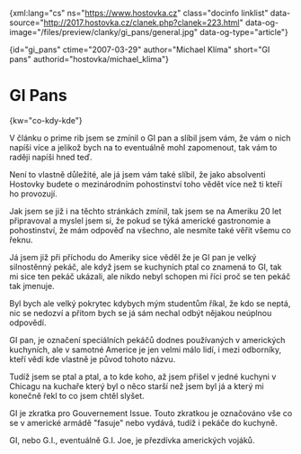 
{xml:lang="cs" ns="https://www.hostovka.cz" class="docinfo linklist" data-source="http://2017.hostovka.cz/clanek.php?clanek=223.html" data-og-image="/files/preview/clanky/gi_pans/general.jpg" data-og-type="article"}

{id="gi\_pans" ctime="2007-03-29" author="Michael Klíma" short="GI pans" authorid="hostovka/michael\_klima"}

# GI Pans

{kw="co-kdy-kde"}

V článku o prime rib jsem se zmínil o GI pan a slíbil jsem vám, že vám o nich napíši více a jelikož bych na to eventuálně mohl zapomenout, tak vám to raději napíši hned teď.

Není to vlastně důležité, ale já jsem vám také slíbil, že jako absolventi Hostovky budete o mezinárodním pohostinství toho vědět více než ti kteří ho provozují.

Jak jsem se již i na těchto stránkách zmínil, tak jsem se na Ameriku 20 let připravoval a myslel jsem si, že pokud se týká americké gastronomie a pohostinství, že mám odpověď na všechno, ale nesmíte také věřit všemu co řeknu.

Já jsem již při příchodu do Ameriky sice věděl že je GI pan je velký silnostěnný pekáč, ale když jsem se kuchyních ptal co znamená to GI, tak mi sice ten pekáč ukázali, ale nikdo nebyl schopen mi říci proč se ten pekáč tak jmenuje.

Byl bych ale velký pokrytec kdybych mým studentům říkal, že kdo se neptá, nic se nedozví a přitom bych se já sám nechal odbýt nějakou neúplnou odpovědí.

GI pan, je označení speciálních pekáčů dodnes používaných v amerických kuchyních, ale v samotné Americe je jen velmi málo lidí, i mezi odborníky, kteří vědí kde vlastně je původ tohoto názvu.

Tudíž jsem se ptal a ptal, a to kde koho, až jsem přišel v jedné kuchyni v Chicagu na kuchaře který byl o něco starší než jsem byl já a který mi konečně řekl to co jsem chtěl slyšet.

GI je zkratka pro Gouvernement Issue. Touto zkratkou je označováno vše co se v americké armádě "fasuje" nebo vydává, tudíž i pekáče do kuchyně.

GI, nebo G.I., eventuálně G.I. Joe, je přezdívka amerických vojáků.

